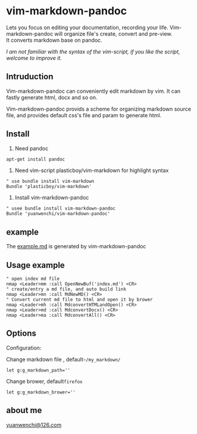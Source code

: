# vim-markdown-pandoc

Lets you focus on editing your documentation, recording your life. 
Vim-markdown-pandoc will organize file's create, convert and pre-view.  
It converts markdown base on pandoc. 

_I am not familiar with the syntax of the vim-script, if you like the script, welcome to improve it._

## Intruduction

Vim-markdown-pandoc can conveniently edit markdown by vim. It can fastly generate html, docx and so on.

Vim-markdown-pandoc provids a scheme for organizing markdown source file, and provides default css's file and param to generate html.

## Install

1. Need pandoc
```sh
apt-get install pandoc
```

1. Need vim-script plasticboy/vim-markdown for highlight syntax
```vim
" use bundle install vim-markdown
Bundle 'plasticboy/vim-markdown'
```

1. Install vim-markdown-pandoc
```vim
" usee bundle install vim-markdown-pandoc
Bundle 'yuanwenchi/vim-markdown-pandoc'
```

## example

The [example.md](http://yuanwenchi.github.io/) is generated by vim-markdown-pandoc

## Usage example

```vim
" open index md file
nmap <Leader>mm :call OpenNewBuf('index.md') <CR>
" create/entry a md file, and auto build link
nmap <Leader>mn :call MdNewMD() <CR>
" Convert current md file to html and open it by brower
nmap <Leader>mh :call MdconvertHTMLandOpen() <CR>
nmap <Leader>md :call MdconvertDocx() <CR>
nmap <Leader>ma :call MdconvertAll() <CR>
```

## Options

Configuration:

Change markdown file , default`~/my_markdown/`
```vim
let g:g_markdown_path=''
```
Change brower, default`firefox`
```vim
let g:g_markdown_brower=''
```

## about me

yuanwenchi@126.com
